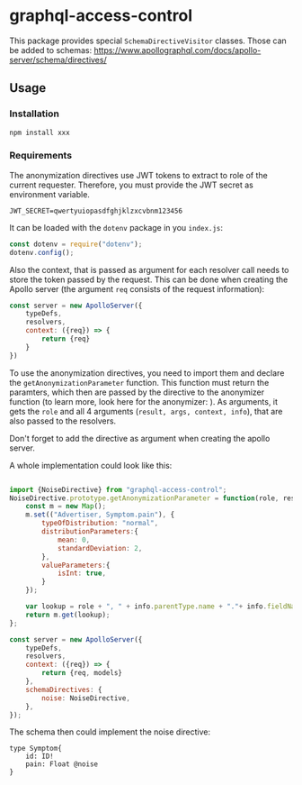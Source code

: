 # graphql-access-control
This package provides special ```SchemaDirectiveVisitor``` classes. Those can be added to schemas: https://www.apollographql.com/docs/apollo-server/schema/directives/ 

## Usage
### Installation
```sh
npm install xxx
```
### Requirements
The anonymization directives use JWT tokens to extract to role of the current requester. Therefore, you must provide the JWT secret as environment variable.
``` 
JWT_SECRET=qwertyuiopasdfghjklzxcvbnm123456
```
It can be loaded with the ```dotenv``` package in you ```index.js```: 
```js
const dotenv = require("dotenv");
dotenv.config();
```
Also the context, that is passed as argument for each resolver call needs to store the token passed by the request. This can be done when creating the Apollo server (the argument ```req``` consists of the request information):
```js
const server = new ApolloServer({
    typeDefs,
    resolvers,
    context: ({req}) => {
        return {req}
    } 
})
```

To use the anonymization directives, you need to import them and declare the ```getAnonymizationParameter``` function. This function must return the paramters, which then are passed by the directive to the anonymizer function (to learn more, look here for the anonymizer: ). As arguments, it gets the ```role``` and all 4 arguments (```result, args, context, info```), that are also passed to the resolvers.

Don't forget to add the directive as argument when creating the apollo server.

A whole implementation could look like this:

```js

import {NoiseDirective} from "graphql-access-control";
NoiseDirective.prototype.getAnonymizationParameter = function(role, result, args, context, info){
    const m = new Map();
    m.set(("Advertiser, Symptom.pain"), {
        typeOfDistribution: "normal", 
        distributionParameters:{
            mean: 0,
            standardDeviation: 2,
        }, 
        valueParameters:{
            isInt: true,
        }
    });    

    var lookup = role + ", " + info.parentType.name + "."+ info.fieldName
    return m.get(lookup);
};

const server = new ApolloServer({
    typeDefs,
    resolvers,
    context: ({req}) => {
        return {req, models}
    },
    schemaDirectives: { 
        noise: NoiseDirective,
    }, 
});
```

The schema then could implement the noise directive: 

```
type Symptom{
    id: ID!
    pain: Float @noise
}
```